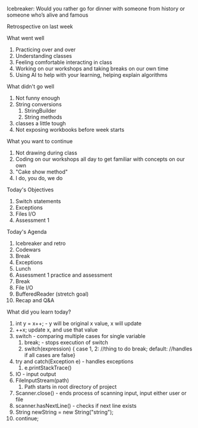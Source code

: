 Icebreaker: Would you rather go for dinner with someone from history or someone who’s alive and famous


Retrospective on last week

What went well

1. Practicing over and over
2. Understanding classes
3. Feeling comfortable interacting in class
4. Working on our workshops and taking breaks on our own time
5. Using AI to help with your learning, helping explain algorithms

What didn't go well

1. Not funny enough
2. String conversions
   1. StringBuilder
   2. String methods
3. classes a little tough
4. Not exposing workbooks before week starts


What you want to continue

1. Not drawing during class
2. Coding on our workshops all day to get familiar with concepts on our own
3. "Cake show method"
4. I do, you do, we do


Today's Objectives

1. Switch statements
2. Exceptions
3. Files I/O
4. Assessment 1

Today's Agenda

1. Icebreaker and retro
2. Codewars
3. Break
4. Exceptions
5. Lunch
6. Assessment 1 practice and assessment
7. Break
8. File I/O
9. BufferedReader (stretch goal)
10. Recap and Q&A

What did you learn today?

1. int y = x++; - y will be original x value, x will update
2. ++x; update x, and use that value
3. switch - comparing multiple cases for single variable
   1. break; - stops execution of switch
   2. switch(expression) { case 1, 2: //thing to do break; default: //handles if all cases are false}
4. try and catch(Exception e) - handles exceptions 
   1. e.printStackTrace()
5. IO - input output 
6. FileInputStream(path)
   1. Path starts in root directory of project
7. Scanner.close() - ends process of scanning input, input either user or file
8. scanner.hasNextLine() - checks if next line exists
9. String newString = new String("string");
10. continue;
